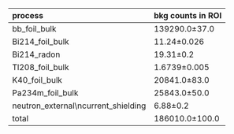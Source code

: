 | **process**                           | **bkg counts in ROI** |
|:--------------------------------------|:----------------------|
| bb\_foil\_bulk                        | 139290.0±37.0         |
| Bi214\_foil\_bulk                     | 11.24±0.026           |
| Bi214\_radon                          | 19.31±0.2             |
| Tl208\_foil\_bulk                     | 1.6739±0.005          |
| K40\_foil\_bulk                       | 20841.0±83.0          |
| Pa234m\_foil\_bulk                    | 25843.0±50.0          |
| neutron\_external\ncurrent\_shielding | 6.88±0.2              |
| total                                 | 186010.0±100.0        |
